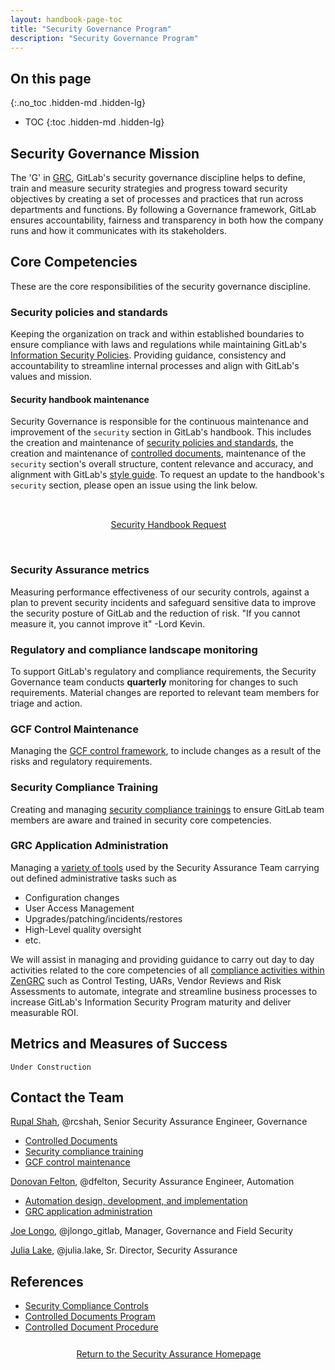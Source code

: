 ```yaml
---
layout: handbook-page-toc
title: "Security Governance Program"
description: "Security Governance Program"
---
```


## On this page
{:.no_toc .hidden-md .hidden-lg}

- TOC
{:toc .hidden-md .hidden-lg}

## <i class="fas fa-bullseye" style="color:rgb(110,73,203)" aria-hidden="true"></i> Security Governance Mission

The 'G' in [GRC](https://www.oceg.org/about/what-is-grc/), GitLab's security governance discipline helps to define, train and measure security strategies and progress toward security objectives by creating a set of processes and practices that run across departments and functions. By following a Governance framework, GitLab ensures accountability, fairness and transparency in both how the company runs and how it communicates with its stakeholders. 

## <i class="far fa-lightbulb" style="color:rgb(110,73,203)" aria-hidden="true"></i> Core Competencies

These are the core responsibilities of the security governance discipline.

### Security policies and standards

Keeping the organization on track and within established boundaries to ensure compliance with laws and regulations while maintaining GitLab's [Information Security Policies](/handbook/security/#information-security-policies). Providing guidance, consistency and accountability to streamline internal processes and align with GitLab's values and mission.

#### Security handbook maintenance

Security Governance is responsible for the continuous maintenance and improvement of the `security` section in GitLab's handbook. This includes the creation and maintenance of [security policies and standards](https://about.gitlab.com/handbook/security/security-assurance/governance/#security-policies-and-standards), the creation and maintenance of [controlled documents](https://about.gitlab.com/handbook/security/controlled-document-program.html), maintenance of the `security` section's overall structure, content relevance and accuracy, and alignment with GitLab's [style guide](https://about.gitlab.com/handbook/style-guide/). To request an update to the handbook's `security` section, please open an issue using the link below.

<div class="flex-row" markdown="0" style="height:80px">
    <a href="https://gitlab.com/gitlab-com/gl-security/security-assurance/governance/security-handbook/-/issues/new?issuable_template=security_handbook_request" class="btn btn-purple-inv" style="width:100%;height:100%;margin:1px;display:flex;justify-content:center;align-items:center;">Security Handbook Request</a>
</div>

### Security Assurance metrics

Measuring performance effectiveness of our security controls, against a plan to prevent security incidents and safeguard sensitive data to improve the security posture of GitLab and the reduction of risk. "If you cannot measure it, you cannot improve it" -Lord Kevin.

### Regulatory and compliance landscape monitoring

To support GitLab's regulatory and compliance requirements, the Security Governance team conducts **quarterly** monitoring for changes to such requirements. Material changes are reported to relevant team members for triage and action.

### GCF Control Maintenance

Managing the [GCF control framework](/handbook/security/security-assurance/security-compliance/sec-controls.html), to include changes as a result of the risks and regulatory requirements. 

### Security Compliance Training

Creating and managing [security compliance trainings](/handbook/security/security-assurance/governance/sec-training.html) to ensure GitLab team members are aware and trained in security core competencies.

### GRC Application Administration

Managing a [variety of tools](/handbook/security/security-assurance/#core-tools-and-systems-1) used by the Security Assurance Team carrying out defined administrative tasks such as 
* Configuration changes
* User Access Management
* Upgrades/patching/incidents/restores
* High-Level quality oversight
* etc.

We will assist in managing and providing guidance to carry out day to day activities related to the core competencies of all [compliance activities within ZenGRC](/handbook/security/security-assurance/zg-activities.html) such as Control Testing, UARs, Vendor Reviews and Risk Assessments to automate, integrate and streamline business processes to increase GitLab's Information Security Program maturity and deliver measurable ROI.

## <i id="biz-tech-icons" class="fas fa-tasks"></i>Metrics and Measures of Success

`Under Construction`

## <i class="fas fa-id-card" style="color:rgb(110,73,203)" aria-hidden="true"></i> Contact the Team

[Rupal Shah](https://about.gitlab.com/company/team/#rcshah), @rcshah, Senior Security Assurance Engineer, Governance
   * [Controlled Documents](https://about.gitlab.com/handbook/engineering/security/controlled-document-program.html)
   * [Security compliance training](https://about.gitlab.com/handbook/engineering/security/security-assurance/governance/sec-training.html)
   * [GCF control maintenance](https://about.gitlab.com/handbook/engineering/security/security-assurance/security-compliance/sec-controls.html)

[Donovan Felton](https://about.gitlab.com/company/team/#dfelton), @dfelton, Security Assurance Engineer, Automation
   * [Automation design, development, and implementation](/handbook/engineering/security/security-assurance/governance/security-assurance-automation.html)
   * [GRC application administration](https://about.gitlab.com/handbook/engineering/security/security-assurance/#core-tools-and-systems-1)

[Joe Longo](https://about.gitlab.com/company/team/#jlongo_gitlab), @jlongo_gitlab, Manager, Governance and Field Security

[Julia Lake](https://about.gitlab.com/company/team/#Julia.Lake), @julia.lake, Sr. Director, Security Assurance

## <i class="fas fa-book" style="color:rgb(110,73,203)" aria-hidden="true"></i> References

* [Security Compliance Controls](/handbook/security/security-assurance/security-compliance/sec-controls.html#)
* [Controlled Documents Program](/handbook/security/controlled-document-program.html)
* [Controlled Document Procedure](/handbook/security/controlled-document-procedure.html)

<div class="flex-row" markdown="0" style="height:40px">
    <a href="/handbook/security/security-assurance/" class="btn btn-purple-inv" style="width:100%;height:100%;margin:1px;display:flex;justify-content:center;align-items:center;">Return to the Security Assurance Homepage</a>
</div> 
